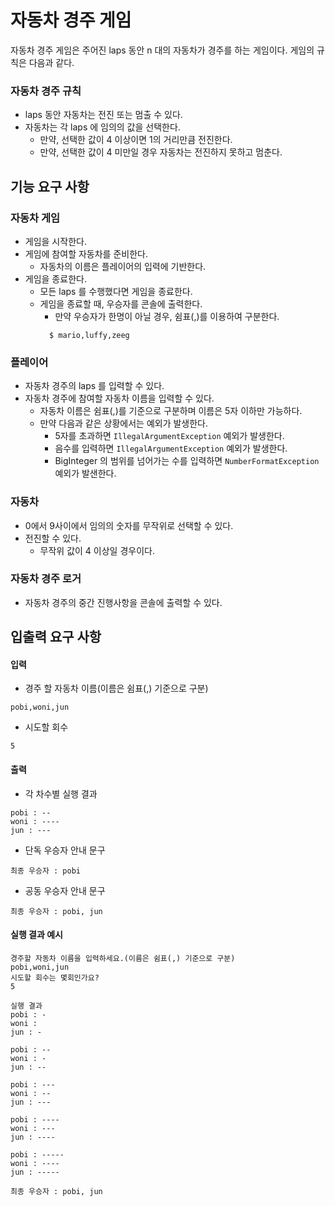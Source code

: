 # 자동차 경주 게임

자동차 경주 게임은 주어진 laps 동안 n 대의 자동차가 경주를 하는 게임이다. 
게임의 규칙은 다음과 같다.

### 자동차 경주 규칙
- laps 동안 자동차는 전진 또는 멈출 수 있다. 
- 자동차는 각 laps 에 임의의 값을 선택한다.
  - 만약, 선택한 값이 4 이상이면 1의 거리만큼 전진한다.
  - 만약, 선택한 값이 4 미만일 경우 자동차는 전진하지 못하고 멈춘다.

## 기능 요구 사항

### 자동차 게임
- 게임을 시작한다.
- 게임에 참여할 자동차를 준비한다.
  - 자동차의 이름은 플레이어의 입력에 기반한다.
- 게임을 종료한다.
  - 모든 laps 를 수행했다면 게임을 종료한다.
  - 게임을 종료할 때, 우승자를 콘솔에 출력한다.
    - 만약 우승자가 한명이 아닐 경우, 쉼표(,)를 이용하여 구분한다.
    ```shell
      $ mario,luffy,zeeg 
    ```

### 플레이어
- 자동차 경주의 laps 를 입력할 수 있다.
- 자동차 경주에 참여할 자동차 이름을 입력할 수 있다.
  - 자동차 이름은 쉼표(,)를 기준으로 구분하며 이름은 5자 이하만 가능하다.
  - 만약 다음과 같은 상황에서는 예외가 발생한다.
    - 5자를 초과하면 `IllegalArgumentException` 예외가 발생한다.
    - 음수를 입력하면 `IllegalArgumentException` 예외가 발생한다.
    - BigInteger 의 범위를 넘어가는 수를 입력하면 `NumberFormatException` 예외가 발샌한다.

### 자동차
- 0에서 9사이에서 임의의 숫자를 무작위로 선택할 수 있다.
- 전진할 수 있다.
  - 무작위 값이 4 이상일 경우이다.

### 자동차 경주 로거
- 자동차 경주의 중간 진행사항을 콘솔에 출력할 수 있다.


## 입출력 요구 사항

#### 입력

- 경주 할 자동차 이름(이름은 쉼표(,) 기준으로 구분)

```
pobi,woni,jun
```

- 시도할 회수

```
5
```

#### 출력

- 각 차수별 실행 결과

```
pobi : --
woni : ----
jun : ---
```

- 단독 우승자 안내 문구

```
최종 우승자 : pobi
```

- 공동 우승자 안내 문구

```
최종 우승자 : pobi, jun
```

#### 실행 결과 예시

```
경주할 자동차 이름을 입력하세요.(이름은 쉼표(,) 기준으로 구분)
pobi,woni,jun
시도할 회수는 몇회인가요?
5

실행 결과
pobi : -
woni : 
jun : -

pobi : --
woni : -
jun : --

pobi : ---
woni : --
jun : ---

pobi : ----
woni : ---
jun : ----

pobi : -----
woni : ----
jun : -----

최종 우승자 : pobi, jun
```

